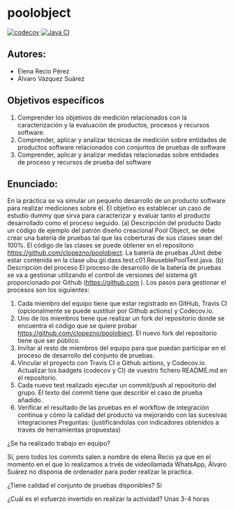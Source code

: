poolobject
==========
[![codecov](https://codecov.io/gh/lsl1005/poolobject/branch/master/graph/badge.svg?token=97NWKQFP2T)](https://codecov.io/gh/lsl1005/poolobject)
[![Java CI](https://github.com/lsl1005/poolobject/actions/workflows/ci.yml/badge.svg)](https://github.com/lsl1005/poolobject/actions/workflows/ci.yml)
## Autores:
- Elena Recio Pérez
- Álvaro Vázquez Suárez
## Objetivos específicos
1. Comprender los objetivos de medición relacionados con la caracterización y la evaluación de productos, procesos y recursos software.
2. Comprender, aplicar y analizar técnicas de medición sobre entidades de productos software relacionados con conjuntos de pruebas de software
3. Comprender, aplicar y analizar medidas relacionadas sobre entidades de proceso y recursos de prueba del software
## Enunciado:
En la práctica se va simular un pequeño desarrollo de un producto software para realizar mediciones sobre él.
El objetivo es establecer un caso de estudio dummy que sirva para caracterizar y evaluar tanto el producto desarrollado como el proceso seguido.
(a) Descripción del producto
Dado un código de ejemplo del patrón diseño creacional Pool Object, se debe crear una batería de pruebas tal que las coberturas de sus clases sean del 100%. El código de las clases se puede obtener en el repositorio
https://github.com/clopezno/poolobject. La batería de pruebas JUnit debe estar contenida en la clase
ubu.gii.dass.test.c01.ReuseblePoolTest.java.
(b) Descripción del proceso
El proceso de desarrollo de la batería de pruebas se va a gestionar utilizando el control de versiones del sistema git proporcionado por Github (https://github.com ).
Los pasos para gestionar el procesos son los siguientes:
1. Cada miembro del equipo tiene que estar registrado en GitHub, Travis CI (opcionalmente se puede
sustituir por Github actions) y Codecov.io.
2. Uno de los miembros tiene que realizar un fork del repositorio donde se encuentra el código que se
quiere probar https://github.com/clopezno/poolobject. El nuevo fork del repositorio tiene que ser
público.
3. Invitar al resto de miembros del equipo para que puedan participar en el proceso de desarrollo del
conjunto de pruebas.
4. Vincular el proyecto con Travis CI o Github actions, y Codecov.io. Actualizar los badgets (codecov y
CI) de vuestro fichero README.md en el repositorio.
5. Cada nuevo test realizado ejecutar un commit/push al repositorio del grupo. El texto del commit tiene
que describir el caso de prueba añadido.
6. Verificar el resultado de las pruebas en el workflow de integración continua y cómo la calidad del
producto va mejorando con las sucesivas integraciones
Preguntas: (justificándolas con indicadores obtenidos a través de herramientas propuestas)

¿Se ha realizado trabajo en equipo?

Sí, pero todos los commits salen a nombre de elena Recio ya que en el momento en el que lo realizamos a trvés de videollamada WhatsApp, Álvaro Suárez no disponia de ordenador para poder realizar la practica.

¿Tiene calidad el conjunto de pruebas disponibles?
Sí

¿Cuál es el esfuerzo invertido en realizar la actividad?
Unas 3-4 horas
